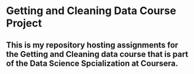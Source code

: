 # Getting and Cleaning Data Course Project

## This is my repository hosting assignments for the Getting and Cleaning data course that is part of the Data Science Spcialization at Coursera.

